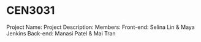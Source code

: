 # CEN3031

Project Name: 
Project Description:
Members:
  Front-end: Selina Lin & Maya Jenkins
  Back-end: Manasi Patel & Mai Tran
